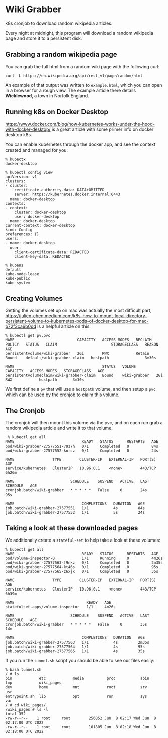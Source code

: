 # Wiki Grabber
k8s cronjob to download random wikipedia articles.

Every night at midnight, this program will download a random wikipedia page and store it to a persistent disk.

## Grabbing a random wikipedia page
You can grab the full html from a random wiki page with the following curl:
```shell
curl -L https://en.wikipedia.org/api/rest_v1/page/random/html
```

An example of that output was written to `example.html`, which you can open in a browser for a rough view. The example article there details **Wicklewood**, a town in Norfolk England.

## Running k8s on Docker Desktop
https://www.docker.com/blog/how-kubernetes-works-under-the-hood-with-docker-desktop/ is a great article with some primer info on docker desktop k8s.

You can enable kubernetes through the docker app, and see the context created and managed for you:
```shell
% kubectx
docker-desktop

% kubectl config view
apiVersion: v1
clusters:
- cluster:
    certificate-authority-data: DATA+OMITTED
    server: https://kubernetes.docker.internal:6443
  name: docker-desktop
contexts:
- context:
    cluster: docker-desktop
    user: docker-desktop
  name: docker-desktop
current-context: docker-desktop
kind: Config
preferences: {}
users:
- name: docker-desktop
  user:
    client-certificate-data: REDACTED
    client-key-data: REDACTED

% kubens
default
kube-node-lease
kube-public
kube-system
```

## Creating Volumes
Getting the volumes set up on mac was actually the most difficult part, https://julien-chen.medium.com/k8s-how-to-mount-local-directory-persistent-volume-to-kubernetes-pods-of-docker-desktop-for-mac-b72f3ca6b0dd is a helpful article on this.

```shell
% kubectl get pv,pvc    
NAME                            CAPACITY   ACCESS MODES   RECLAIM POLICY   STATUS   CLAIM                        STORAGECLASS   REASON   AGE
persistentvolume/wiki-grabber   2Gi        RWX            Retain           Bound    default/wiki-grabber-claim   hostpath                3m30s

NAME                                       STATUS   VOLUME         CAPACITY   ACCESS MODES   STORAGECLASS   AGE
persistentvolumeclaim/wiki-grabber-claim   Bound    wiki-grabber   2Gi        RWX            hostpath       3m30s
```
We first define a `pv` that will use a `hostpath` volume, and then setup a `pvc` which can be used by the cronjob to claim this volume.

## The Cronjob
The cronjob will then mount this volume via the pvc, and on each run grab a random wikipedia article and write it to that volume.

```
 % kubectl get all       
NAME                              READY   STATUS      RESTARTS   AGE
pod/wiki-grabber-27577551-79z7h   0/1     Completed   0          84s
pod/wiki-grabber-27577552-knrsz   0/1     Completed   0          24s

NAME                 TYPE        CLUSTER-IP   EXTERNAL-IP   PORT(S)   AGE
service/kubernetes   ClusterIP   10.96.0.1    <none>        443/TCP   6h26m

NAME                         SCHEDULE    SUSPEND   ACTIVE   LAST SCHEDULE   AGE
cronjob.batch/wiki-grabber   * * * * *   False     0        24s             95s

NAME                              COMPLETIONS   DURATION   AGE
job.batch/wiki-grabber-27577551   1/1           4s         84s
job.batch/wiki-grabber-27577552   1/1           5s         24s
```

## Taking a look at these downloaded pages
We additionally create a `stateful-set` to help take a look at these volumes:
```shell
% kubectl get all
NAME                              READY   STATUS      RESTARTS   AGE
pod/volume-inspector-0            1/1     Running     0          4m26s
pod/wiki-grabber-27577563-f9nkz   0/1     Completed   0          2m35s
pod/wiki-grabber-27577564-kt46s   0/1     Completed   0          95s
pod/wiki-grabber-27577565-z6xjx   0/1     Completed   0          35s

NAME                 TYPE        CLUSTER-IP   EXTERNAL-IP   PORT(S)   AGE
service/kubernetes   ClusterIP   10.96.0.1    <none>        443/TCP   6h39m

NAME                                READY   AGE
statefulset.apps/volume-inspector   1/1     4m26s

NAME                         SCHEDULE    SUSPEND   ACTIVE   LAST SCHEDULE   AGE
cronjob.batch/wiki-grabber   * * * * *   False     0        35s             14m

NAME                              COMPLETIONS   DURATION   AGE
job.batch/wiki-grabber-27577563   1/1           4s         2m35s
job.batch/wiki-grabber-27577564   1/1           4s         95s
job.batch/wiki-grabber-27577565   1/1           4s         35s
```

If you run the `tunnel.sh` script you should be able to see our files easily:
```shell
% bash tunnel.sh 
/ # ls
bin            etc            media          proc           sbin           tmp            wiki_pages
dev            home           mnt            root           srv            usr
entrypoint.sh  lib            opt            run            sys            var
/ # cd wiki_pages/
/wiki_pages # ls -l
total 352
-rw-r--r--    1 root     root        256852 Jun  8 02:17 Wed Jun  8 02:17:00 UTC 2022
-rw-r--r--    1 root     root        101805 Jun  8 02:18 Wed Jun  8 02:18:00 UTC 2022
```